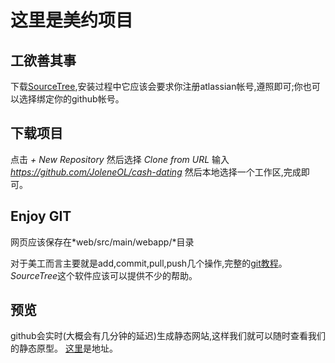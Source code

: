 # 这里是美约项目
## 工欲善其事
下载[SourceTree](https://www.sourcetreeapp.com/),安装过程中它应该会要求你注册atlassian帐号,遵照即可;你也可以选择绑定你的github帐号。
## 下载项目
点击 *+ New Repository* 然后选择 *Clone from URL* 输入 *https://github.com/JoleneOL/cash-dating* 然后本地选择一个工作区,完成即可。
## Enjoy GIT
网页应该保存在*web/src/main/webapp/*目录

对于美工而言主要就是add,commit,pull,push几个操作,完整的[git教程](http://www.liaoxuefeng.com/wiki/0013739516305929606dd18361248578c67b8067c8c017b000)。
*SourceTree*这个软件应该可以提供不少的帮助。
## 预览
github会实时(大概会有几分钟的延迟)生成静态网站,这样我们就可以随时查看我们的静态原型。
[这里](https://joleneol.github.io/cash-dating/web/src/main/webapp/)是地址。